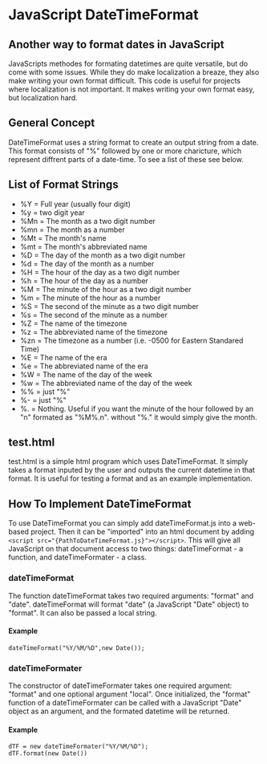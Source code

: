 # JavaScript DateTimeFormat
## Another way to format dates in JavaScript
JavaScripts methodes for formating datetimes are quite versatile, but do come with some issues. While they do make localization a breaze, they also make writing your own format difficult. This code is useful for projects where localization is not important. It makes writing your own format easy, but localization hard.
## General Concept
DateTimeFormat uses a string format to create an output string from a date. This format consists of "%" followed by one or more charicture, which represent diffrent parts of a date-time. To see a list of these see below.
## List of Format Strings
- %Y  = Full year (usually four digit)
- %y  = two digit year
- %Mn = The month as a two digit number
- %mn = The month as a number
- %Mt = The month's name
- %mt = The month's abbreviated name
- %D  = The day of the month as a two digit number
- %d  = The day of the month as a number
- %H  = The hour of the day as a two digit number
- %h  = The hour of the day as a number
- %M  = The minute of the hour as a two digit number
- %m  = The minute of the hour as a number
- %S  = The second of the minute as a two digit number
- %s  = The second of the minute as a number
- %Z  = The name of the timezone
- %z  = The abbreviated name of the timezone
- %zn = The timezone as a number (i.e. -0500 for Eastern Standared Time)
- %E  = The name of the era
- %e  = The abbreviated name of the era
- %W  = The name of the day of the week
- %w  = The abbreviated name of the day of the week
- %%  = just "%"
- %-  = just "%"
- %.  = Nothing. Useful if you want the minute of the hour followed by an "n" formated as "%M%.n". without "%." it would simply give the month.
## test.html
test.html is a simple html program which uses DateTimeFormat. It simply takes a format inputed by the user and outputs the current datetime in that format. It is useful for testing a format and as an example implementation.
## How To Implement DateTimeFormat
To use DateTimeFormat you can simply add dateTimeFormat.js into a web-based project. Then it can be "imported" into an html document by adding `<script src="{PathToDateTimeFormat.js}"></script>`. This will give all JavaScript on that document access to two things: dateTimeFormat - a function, and dateTimeFormater - a class.
### dateTimeFormat
The function dateTimeFormat takes two required arguments: "format" and "date". dateTimeFormat will format "date" (a JavaScript "Date" object) to "format".
It can also be passed a local string.
#### Example
`dateTimeFormat("%Y/%M/%D",new Date());`
### dateTimeFormater
The constructor of dateTimeFormater takes one required argument: "format" and one optional argument "local". Once initialized, the "format" function of a dateTimeFormater can be called with a JavaScript "Date" object as an argument, and the formated datetime will be returned.
#### Example
```
dTF = new dateTimeFormater("%Y/%M/%D");
dTF.format(new Date())
```
